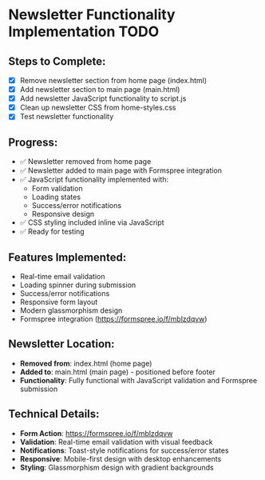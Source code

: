 # Newsletter Functionality Implementation TODO

## Steps to Complete:
- [x] Remove newsletter section from home page (index.html)
- [x] Add newsletter section to main page (main.html)
- [x] Add newsletter JavaScript functionality to script.js
- [x] Clean up newsletter CSS from home-styles.css
- [x] Test newsletter functionality

## Progress:
- ✅ Newsletter removed from home page
- ✅ Newsletter added to main page with Formspree integration
- ✅ JavaScript functionality implemented with:
  - Form validation
  - Loading states
  - Success/error notifications
  - Responsive design
- ✅ CSS styling included inline via JavaScript
- ✅ Ready for testing

## Features Implemented:
- Real-time email validation
- Loading spinner during submission
- Success/error notifications
- Responsive form layout
- Modern glassmorphism design
- Formspree integration (https://formspree.io/f/mblzdqvw)

## Newsletter Location:
- **Removed from**: index.html (home page)
- **Added to**: main.html (main page) - positioned before footer
- **Functionality**: Fully functional with JavaScript validation and Formspree submission

## Technical Details:
- **Form Action**: https://formspree.io/f/mblzdqvw
- **Validation**: Real-time email validation with visual feedback
- **Notifications**: Toast-style notifications for success/error states
- **Responsive**: Mobile-first design with desktop enhancements
- **Styling**: Glassmorphism design with gradient backgrounds
